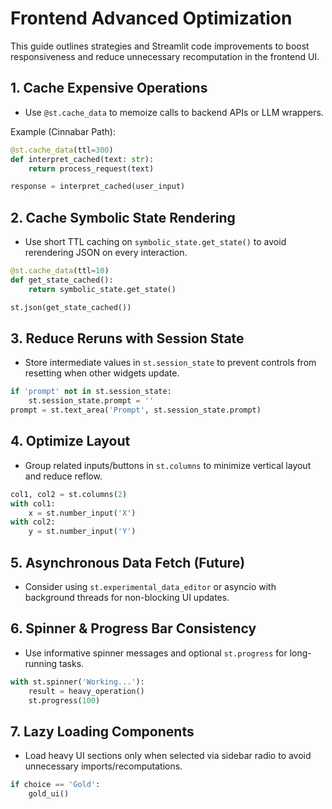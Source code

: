 # Frontend Advanced Optimization

This guide outlines strategies and Streamlit code improvements to boost responsiveness and reduce unnecessary recomputation in the frontend UI.

## 1. Cache Expensive Operations

- Use `@st.cache_data` to memoize calls to backend APIs or LLM wrappers.

Example (Cinnabar Path):
```python
@st.cache_data(ttl=300)
def interpret_cached(text: str):
    return process_request(text)

response = interpret_cached(user_input)
```

## 2. Cache Symbolic State Rendering

- Use short TTL caching on `symbolic_state.get_state()` to avoid rerendering JSON on every interaction.

```python
@st.cache_data(ttl=10)
def get_state_cached():
    return symbolic_state.get_state()

st.json(get_state_cached())
```

## 3. Reduce Reruns with Session State

- Store intermediate values in `st.session_state` to prevent controls from resetting when other widgets update.

```python
if 'prompt' not in st.session_state:
    st.session_state.prompt = ''
prompt = st.text_area('Prompt', st.session_state.prompt)
```

## 4. Optimize Layout

- Group related inputs/buttons in `st.columns` to minimize vertical layout and reduce reflow.

```python
col1, col2 = st.columns(2)
with col1:
    x = st.number_input('X')
with col2:
    y = st.number_input('Y')
```

## 5. Asynchronous Data Fetch (Future)

- Consider using `st.experimental_data_editor` or asyncio with background threads for non-blocking UI updates.

## 6. Spinner & Progress Bar Consistency

- Use informative spinner messages and optional `st.progress` for long-running tasks.

```python
with st.spinner('Working...'):
    result = heavy_operation()
    st.progress(100)
```

## 7. Lazy Loading Components

- Load heavy UI sections only when selected via sidebar radio to avoid unnecessary imports/recomputations.

```python
if choice == 'Gold':
    gold_ui()
```